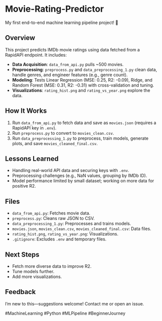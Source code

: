 # Movie-Rating-Predictor

My first end-to-end machine learning pipeline project! 🚀

## Overview
This project predicts IMDb movie ratings using data fetched from a RapidAPI endpoint. It includes:
- **Data Acquisition**: `data_from_api.py` pulls ~500 movies.
- **Preprocessing**: `preprocess.py` and `data_preprocessing_1.py` clean data, handle genres, and engineer features (e.g., genre count).
- **Modeling**: Tests Linear Regression (MSE: 0.25, R2: -0.09), Ridge, and Random Forest (MSE: 0.31, R2: -0.31) with cross-validation and tuning.
- **Visualizations**: `rating_hist.png` and `rating_vs_year.png` explore the data.

## How It Works
1. Run `data_from_api.py` to fetch data and save as `movies.json` (requires a RapidAPI key in `.env`).
2. Run `preprocess.py` to convert to `movies_clean.csv`.
3. Run `data_preprocessing_1.py` to preprocess, train models, generate plots, and save `movies_cleaned_final.csv`.

## Lessons Learned
- Handling real-world API data and securing keys with `.env`.
- Preprocessing challenges (e.g., NaN values, grouping by IMDb ID).
- Model performance limited by small dataset; working on more data for positive R2.

## Files
- `data_from_api.py`: Fetches movie data.
- `preprocess.py`: Cleans raw JSON to CSV.
- `data_preprocessing_1.py`: Preprocesses and trains models.
- `movies.json`, `movies_clean.csv`, `movies_cleaned_final.csv`: Data files.
- `rating_hist.png`, `rating_vs_year.png`: Visualizations.
- `.gitignore`: Excludes `.env` and temporary files.

## Next Steps
- Fetch more diverse data to improve R2.
- Tune models further.
- Add more visualizations.

## Feedback
I’m new to this—suggestions welcome! Contact me or open an issue.  

#MachineLearning #Python #MLPipeline #BeginnerJourney
